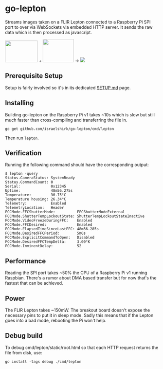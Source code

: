 go-lepton
=========

Streams images taken on a FLIR Lepton connected to a Raspberry Pi SPI port to
over via WebSockets via embedded HTTP server. It sends the raw data which is
then processed as javascript.

<a href="https://www.raspberrypi.org/"><img
src="https://maruel.net/images/raspberrypirev2.jpg" width=107 height=71
/></a> + <a
href="https://twitter.com/groupgetscom/status/524762927895953409"><img
src="https://maruel.net/images/flir.jpg" width=102 height=76 /></a> → <a
href="https://github.com/israelshirk/go-lepton"><img
src="https://maruel.net/images/photo_ir.png" /></a>


Prerequisite Setup
------------------

Setup is fairly involved so it's in its dedicated
[SETUP.md](https://github.com/israelshirk/go-lepton/blob/master/SETUP.md) page.


Installing
----------

Building go-lepton on the Raspberry Pi v1 takes ~10s which is slow but still
much faster than cross-compiling and transferring the file in.

    go get github.com/israelshirk/go-lepton/cmd/lepton

Then run `lepton`.


Verification
------------

Running the following command should have the corresponding output:

    $ lepton -query
    Status.CameraStatus: SystemReady
    Status.CommandCount: 0
    Serial:              0x12345
    Uptime:              48m56.275s
    Temperature:         30.75°C
    Temperature housing: 26.34°C
    Telemetry:           Enabled
    TelemetryLocation:   Header
    FCCMode.FFCShutterMode:          FFCShutterModeExternal
    FCCMode.ShutterTempLockoutState: ShutterTempLockoutStateInactive
    FCCMode.VideoFreezeDuringFFC:    Enabled
    FCCMode.FFCDesired:              Enabled
    FCCMode.ElapsedTimeSinceLastFFC: 48m56.285s
    FCCMode.DesiredFFCPeriod:        5m0s
    FCCMode.ExplicitCommandToOpen:   Disabled
    FCCMode.DesiredFFCTempDelta:     3.00°K
    FCCMode.ImminentDelay:           52


Performance
-----------

Reading the SPI port takes ~50% the CPU of a Raspberry Pi v1 running
Raspbian. There's a rumor about DMA based transfer but for now that's the
fastest that can be achieved.


Power
-----

The FLIR Lepton takes ~150mW. The breakout board doesn't expose the necessary
pins to put it in sleep mode. Sadly this means that if the Lepton goes into a
bad mode, rebooting the Pi won't help.


Debug build
-----------

To debug cmd/lepton/static/root.html so that each HTTP request returns the file
from disk, use:

    go install -tags debug ./cmd/lepton
